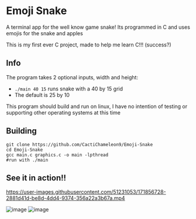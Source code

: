 # Emoji Snake
A terminal app for the well know game snake! Its programmed in C and uses emojis for the snake and apples

This is my first ever C project, made to help me learn C!!! (success?)


## Info
The program takes 2 optional inputs, width and height:
- `./main 40 15` runs snake with a 40 by 15 grid
- The default is 25 by 10

This program should build and run on linux, I have no intention of testing or supporting other operating systems at this time


## Building
```
git clone https://github.com/CactiChameleon9/Emoji-Snake
cd Emoji-Snake
gcc main.c graphics.c -o main -lpthread
#run with ./main
```


## See it in action!!
https://user-images.githubusercontent.com/51231053/171856728-2881d41d-be8d-4dd4-9374-356a22a3b67a.mp4

![image](https://user-images.githubusercontent.com/51231053/171856934-001284ac-5d17-4f79-95e0-bf583e0b5476.png)
![image](https://user-images.githubusercontent.com/51231053/171857334-93a266b0-856b-4929-bec1-1b342ec92ba9.png)
